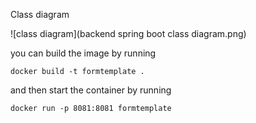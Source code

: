 Class diagram

![class diagram](backend spring boot class diagram.png)


you can build the image by running

`docker build -t formtemplate .`

and then start the container by running

`docker run -p 8081:8081 formtemplate`